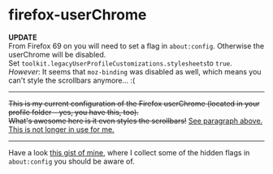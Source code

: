 # firefox-userChrome
**UPDATE**  
From Firefox 69 on you will need to set a flag in `about:config`. Otherwise the userChrome will be disabled.  
Set `toolkit.legacyUserProfileCustomizations.stylesheets`to `true`.  
_However_: It seems that `moz-binding` was disabled as well, which means you can't style the scrollbars anymore... :(

---

<del>This is my current configuration of the Firefox userChrome (located in your profile folder – yes, you have this, too).  
What's awesome here is it even styles the scrollbars!</del> <ins>See paragraph above. This is not longer in use for me.</ins>

---

Have a look [this gist of mine](https://gist.github.com/runxel/2a2bde05a83ea9ca9468495544b3e61b), where I collect some of the hidden flags in `about:config` you should be aware of.
